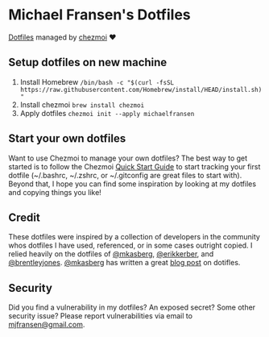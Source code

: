 # Michael Fransen's Dotfiles

[Dotfiles](https://dotfiles.github.io) managed by [chezmoi](https://www.chezmoi.io) ❤️

## Setup dotfiles on new machine
1. Install Homebrew
`/bin/bash -c "$(curl -fsSL https://raw.githubusercontent.com/Homebrew/install/HEAD/install.sh)"`
1. Install chezmoi
`brew install chezmoi`
1. Apply dotfiles
`chezmoi init --apply michaelfransen`

## Start your own dotfiles
Want to use Chezmoi to manage your own dotfiles? The best way to get started is to follow the Chezmoi [Quick Start Guide](https://www.chezmoi.io/quick-start/) to start tracking your first dotfile (~/.bashrc, ~/.zshrc, or ~/.gitconfig are great files to start with). Beyond that, I hope you can find some inspiration by looking at my dotfiles and copying things you like!

## Credit
These dotfiles were inspired by a collection of developers in the community whos dotfiles I have used, referenced, or in some cases outright copied. I relied heavily on the dotfiles of [@mkasberg](https://github.com/mkasberg), [@erikkerber](https://github.com/erikkerber), and [@brentleyjones](https://github.com/brentleyjones). [@mkasberg](https://github.com/mkasberg) has written a great [blog post](https://www.mikekasberg.com/blog/2021/05/12/my-dotfiles-story.html) on dotifles. 

## Security
Did you find a vulnerability in my dotfiles? An exposed secret? Some other security issue? Please report vulnerabilities via email to mjfransen@gmail.com.
